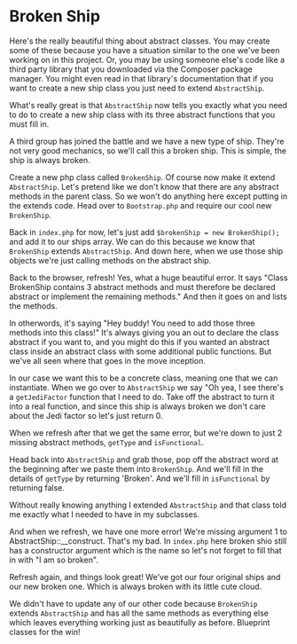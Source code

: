 # Broken Ship

Here's the really beautiful thing about abstract classes. You may create some
of these because you have a situation similar to the one we've been working on
in this project. Or, you may be using someone else's code like a third party
library that you downloaded via the Composer package manager. You might even
read in that library's documentation that if you want to create a new ship class
you just need to extend `AbstractShip`. 

What's really great is that `AbstractShip` now tells you exactly what you need
to do to create a new ship class with its three abstract functions that you must
fill in.

A third group has joined the battle and we have a new type of ship. They're not
very good mechanics, so we'll call this a broken ship. This is simple, the ship
is always broken. 

Create a new php class called `BrokenShip`. Of course now make it extend `AbstractShip`.
Let's pretend like we don't know that there are any abstract methods in the parent class.
So we won't do anything here except putting in the extends code. Head over to `Bootstrap.php`
and require our cool new `BrokenShip`. 
 
Back in `index.php` for now, let's just add `$brokenShip = new BrokenShip();` and add it 
to our ships array. We can do this because we know that `BrokenShip` extends `AbstractShip`. 
And down here, when we use those ship objects we're just calling methods on the abstract ship.

Back to the browser, refresh! Yes, what a huge beautiful error. It says "Class BrokenShip contains
3 abstract methods and must therefore be declared abstract or implement the remaining methods."
And then it goes on and lists the methods. 

In otherwords, it's saying "Hey buddy! You need to add those three methods into this class!"
It's always giving you an out to declare the class abstract if you want to, and you might do this
if you wanted an abstract class inside an abstract class with some additional public functions.
But we've all seen where that goes in the move inception. 

In our case we want this to be a concrete class, meaning one that we can instantiate. When we go
over to `AbstractShip` we say "Oh yea, I see there's a `getJediFactor` function that I need to do. 
Take off the abstract to turn it into a real function, and since this ship is always broken we don't
care about the Jedi factor so let's just return 0. 

When we refresh after that we get the same error, but we're down to just 2 missing abstract methods,
`getType` and `isFunctional`. 

Head back into `AbstractShip` and grab those, pop off the abstract word at the beginning after we paste
them into `BrokenShip`. And we'll fill in the details of `getType` by returning 'Broken'. And we'll
fill in `isFunctional` by returning false. 

Without really knowing anything I extended `AbstractShip` and that class told me exactly what I needed
to have in my subclasses. 

And when we refresh, we have one more error! We're missing argument 1 to AbstractShip::__construct.
That's my bad. In `index.php` here broken shio still has a constructor argument which is the name
so let's not forget to fill that in with "I am so broken". 

Refresh again, and things look great! We've got our four original ships and our new broken one. Which
is always broken with its little cute cloud. 

We didn't have to update any of our other code because `BrokenShip` extends `AbstractShip` and has
all the same methods as everything else which leaves everything working just as beautifully as before.
Blueprint classes for the win!
